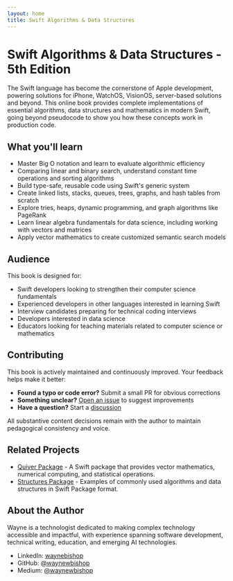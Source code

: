 ```yaml
---
layout: home
title: Swift Algorithms & Data Structures
---
```


# Swift Algorithms & Data Structures - 5th Edition

The Swift language has become the cornerstone of Apple development, powering solutions for iPhone, WatchOS, VisionOS, server-based solutions and beyond. This online book provides complete implementations of essential algorithms, data structures and mathematics in modern Swift, going beyond pseudocode to show you how these concepts work in production code.

## What you'll learn

- Master Big O notation and learn to evaluate algorithmic efficiency
- Comparing linear and binary search, understand constant time operations and sorting algorithms
- Build type-safe, reusable code using Swift's generic system
- Create linked lists, stacks, queues, trees, graphs, and hash tables from scratch
- Explore tries, heaps, dynamic programming, and graph algorithms like PageRank
- Learn linear algebra fundamentals for data science, including working with vectors and matrices
- Apply vector mathematics to create customized semantic search models

## Audience

This book is designed for:

- Swift developers looking to strengthen their computer science fundamentals
- Experienced developers in other languages interested in learning Swift
- Interview candidates preparing for technical coding interviews
- Developers interested in data science
- Educators looking for teaching materials related to computer science or mathematics

## Contributing

This book is actively maintained and continuously improved. Your feedback helps make it better:

- **Found a typo or code error?** Submit a small PR for obvious corrections
- **Something unclear?** [Open an issue](https://github.com/waynewbishop/swift-algorithms/issues) to suggest improvements
- **Have a question?** Start a [discussion](https://github.com/waynewbishop/swift-algorithms/discussions)

All substantive content decisions remain with the author to maintain pedagogical consistency and voice.

## Related Projects

- [Quiver Package](https://github.com/waynewbishop/bishop-algorithms-quiver-package) - A Swift package that provides vector mathematics, numerical computing, and statistical operations.
- [Structures Package](https://github.com/waynewbishop/bishop-algorithms-swift-package) - Examples of commonly used algorithms and data structures in Swift Package format.

## About the Author

Wayne is a technologist dedicated to making complex technology accessible and impactful, with experience spanning software development, technical writing, education, and emerging AI technologies.

- LinkedIn: [waynebishop](https://www.linkedin.com/in/waynebishop)
- GitHub: [@waynewbishop](https://github.com/waynewbishop)
- Medium: [@waynewbishop](https://waynewbishop.medium.com)
